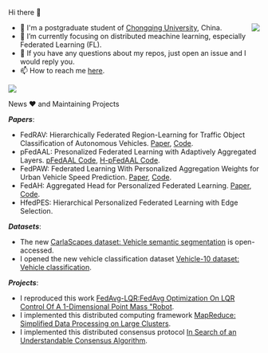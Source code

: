 Hi there 👋

<img align="right" src="https://github-readme-stats.vercel.app/api?username=yjzhai-cs&show_icons=true&count_private=true&theme=transparent" />

 
 - 🤖 I'm a postgraduate student of [Chongqing University](https://www.cqu.edu.cn/), China.
 - 🌱 I’m currently focusing on distributed meachine learning, especially Federated Learning (FL).
 - 👀 If you have any questions about my repos, just open an issue and I would reply you.
 - 📫 How to reach me [here](yjzhai-cs@gmail.com).


<!--[![6.5840](https://github-readme-stats.vercel.app/api/pin/?username=yjzhai&repo=6.5840&theme=transparent)](https://github.com/yjzhai/6.5840)-->

<img src="https://github-profile-summary-cards.vercel.app/api/cards/profile-details?username=yjzhai-cs&theme=transparent"/>

News ❤ and Maintaining Projects

***Papers***: 
-  FedRAV: Hierarchically Federated Region-Learning for Traffic Object Classification of Autonomous Vehicles. [Paper](https://arxiv.org/abs/2411.13979), [Code](https://github.com/yjzhai-cs/FedRAV).
-  pFedAAL: Presonalized Federated Learning with Adaptively Aggregated Layers. [pFedAAL Code](https://github.com/yjzhai-cs/pFedAAL), [H-pFedAAL Code](https://github.com/yjzhai-cs/H-pFedAAL).
-  FedPAW: Federated Learning With Personalized Aggregation Weights for Urban Vehicle Speed Prediction. [Paper](https://ieeexplore.ieee.org/abstract/document/10663571), [Code](https://github.com/heyuepeng/PFLlibVSP).
-  FedAH: Aggregated Head for Personalized Federated Learning. [Paper](https://arxiv.org/pdf/2412.01295), [Code](https://github.com/heyuepeng/FedAH).
-  HfedPES: Hierarchical Personalized Federated Learning with Edge Selection.


***Datasets***:  
-  The new [CarlaScapes dataset: Vehicle semantic segmentation](https://github.com/yjzhai-cs/CarlaScapes) is open-accessed.
-  I opened the new vehicle classification dataset [Vehicle-10 dataset: Vehicle classification](https://github.com/yjzhai-cs/Vehicle-10).

***Projects***:
-  I reproduced this work [FedAvg-LQR:FedAvg Optimization On LQR Control Of A 1-Dimensional Point Mass "Robot](https://github.com/dflr-lab/FedAvg-LQR).
-  I implemented this distributed computing framework [MapReduce: Simplified Data Processing on Large Clusters](https://github.com/yjzhai-cs/MapReduce).
-  I implemented this distributed consensus protocol [In Search of an Understandable Consensus Algorithm](https://github.com/yjzhai-cs/KVRaft).
